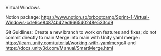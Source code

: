 Virtual Windows

Notion package: https://www.notion.so/xrbootcamp/Sprint-1-Virtual-Windows-cde9ce84874b42ed966540248e533cd9

Git Guidlines:
Create a new branch to work on features and fixes; do not commit directly to main
Merge into main with Unity yaml merge : https://learn.unity.com/tutorial/working-with-yamlmerge# and https://docs.unity3d.com/Manual/SmartMerge.html
